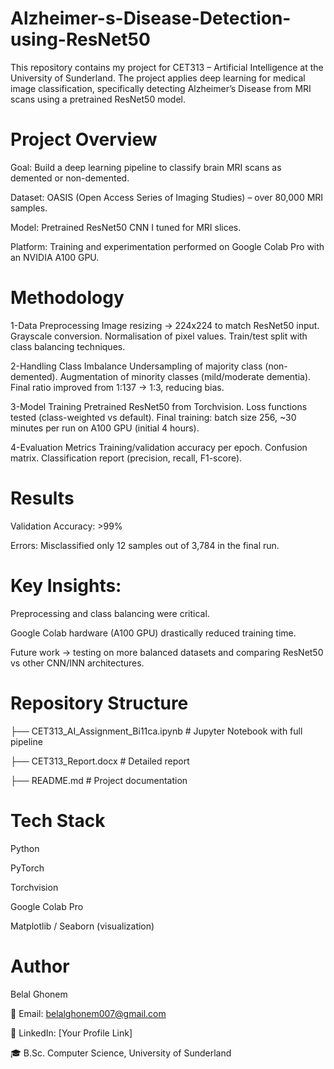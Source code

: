 # Alzheimer-s-Disease-Detection-using-ResNet50
This repository contains my project for CET313 – Artificial Intelligence at the University of Sunderland. The project applies deep learning for medical image classification, specifically detecting Alzheimer’s Disease from MRI scans using a pretrained ResNet50 model.

# Project Overview
Goal: Build a deep learning pipeline to classify brain MRI scans as demented or non-demented.

Dataset: OASIS (Open Access Series of Imaging Studies)
 – over 80,000 MRI samples.

Model: Pretrained ResNet50 CNN I tuned for MRI slices.

Platform: Training and experimentation performed on Google Colab Pro with an NVIDIA A100 GPU.

# Methodology
1-Data Preprocessing
  Image resizing → 224x224 to match ResNet50 input.
  Grayscale conversion.
  Normalisation of pixel values.
  Train/test split with class balancing techniques.

2-Handling Class Imbalance
  Undersampling of majority class (non-demented).
  Augmentation of minority classes (mild/moderate dementia).
  Final ratio improved from 1:137 → 1:3, reducing bias.

3-Model Training
  Pretrained ResNet50 from Torchvision.
  Loss functions tested (class-weighted vs default).
  Final training: batch size 256, ~30 minutes per run on A100 GPU (initial 4 hours).
  
4-Evaluation Metrics
  Training/validation accuracy per epoch.
  Confusion matrix.
  Classification report (precision, recall, F1-score).

# Results
Validation Accuracy: >99%

Errors: Misclassified only 12 samples out of 3,784 in the final run.

# Key Insights:
Preprocessing and class balancing were critical.

Google Colab hardware (A100 GPU) drastically reduced training time.

Future work → testing on more balanced datasets and comparing ResNet50 vs other CNN/INN architectures.

# Repository Structure
├── CET313_AI_Assignment_Bi11ca.ipynb   # Jupyter Notebook with full pipeline

├── CET313_Report.docx                  # Detailed report

├── README.md                           # Project documentation

# Tech Stack
Python

PyTorch

Torchvision

Google Colab Pro

Matplotlib / Seaborn (visualization)


# Author

Belal Ghonem

📧 Email: belalghonem007@gmail.com

💼 LinkedIn: [Your Profile Link]

🎓 B.Sc. Computer Science, University of Sunderland
